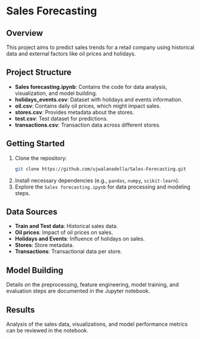 # Sales Forecasting

## Overview
This project aims to predict sales trends for a retail company using historical data and external factors like oil prices and holidays.

## Project Structure
- **Sales forecasting.ipynb**: Contains the code for data analysis, visualization, and model building.
- **holidays_events.csv**: Dataset with holidays and events information.
- **oil.csv**: Contains daily oil prices, which might impact sales.
- **stores.csv**: Provides metadata about the stores.
- **test.csv**: Test dataset for predictions.
- **transactions.csv**: Transaction data across different stores.

## Getting Started
1. Clone the repository:
   ```bash
   git clone https://github.com/ujwalanadella/Sales-Forecasting.git
   ```
2. Install necessary dependencies (e.g., `pandas`, `numpy`, `scikit-learn`).
3. Explore the `Sales forecasting.ipynb` for data processing and modeling steps.

## Data Sources
- **Train and Test data**: Historical sales data.
- **Oil prices**: Impact of oil prices on sales.
- **Holidays and Events**: Influence of holidays on sales.
- **Stores**: Store metadata.
- **Transactions**: Transactional data per store.

## Model Building
Details on the preprocessing, feature engineering, model training, and evaluation steps are documented in the Jupyter notebook.

## Results
Analysis of the sales data, visualizations, and model performance metrics can be reviewed in the notebook.

